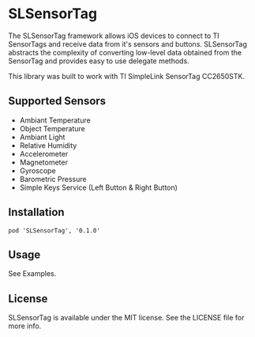 # SLSensorTag
The SLSensorTag framework allows iOS devices to connect to TI SensorTags and receive data from it's sensors and buttons.
SLSensorTag abstracts the complexity of converting low-level data obtained from the SensorTag and provides easy to use delegate methods.

This library was built to work with TI SimpleLink SensorTag CC2650STK.

## Supported Sensors
* Ambiant Temperature
* Object Temperature
* Ambiant Light
* Relative Humidity
* Accelerometer
* Magnetometer
* Gyroscope
* Barometric Pressure
* Simple Keys Service (Left Button & Right Button)

## Installation
`pod 'SLSensorTag', '0.1.0'`

## Usage
See Examples.

## License
SLSensorTag is available under the MIT license. See the LICENSE file for more info.
